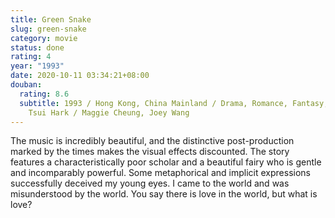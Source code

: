 ```yaml
---
title: Green Snake
slug: green-snake
category: movie
status: done
rating: 4
year: "1993"
date: 2020-10-11 03:34:21+08:00
douban:
  rating: 8.6
  subtitle: 1993 / Hong Kong, China Mainland / Drama, Romance, Fantasy, Costume /
    Tsui Hark / Maggie Cheung, Joey Wang
---
```


The music is incredibly beautiful, and the distinctive post-production marked by the times makes the visual effects discounted. The story features a characteristically poor scholar and a beautiful fairy who is gentle and incomparably powerful. Some metaphorical and implicit expressions successfully deceived my young eyes. I came to the world and was misunderstood by the world. You say there is love in the world, but what is love?
